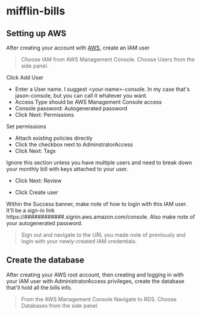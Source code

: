 # __mifflin__-bills

## Setting up AWS

After creating your account with [AWS](aws.amazon.com), create an IAM user

> Choose IAM from AWS Management Console. Choose Users from the side panel.

Click Add User

* Enter a User name. I suggest &lt;your-name&gt;-console. In my case that's jason-console, but you can call it whatever you want.
* Access Type should be AWS Management Console access
* Console password: Autogenerated password
* Click Next: Permissions

Set permissions
* Attach existing policies directly
* Click the checkbox next to AdminstratorAccess
* Click Next: Tags

Ignore this section unless you have multiple users and need to break down your monthly bill with keys attached to your user.

* Click Next: Review

* Click Create user

Within the Success banner, make note of how to login with this IAM user. It'll be a sign-in link https://############.signin.aws.amazon.com/console. Also make note of your autogenerated password.

> Sign out and navigate to the URL you made note of previously and login with your newly-created IAM credentials.

## Create the database

After creating your AWS root account, then creating and logging in with your IAM user with AdministratorAccess privileges, create the database that'll hold all the bills info.

> From the AWS Management Console Navigate to RDS. Choose Databases from the side panel.